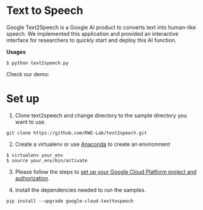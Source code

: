 # Text to Speech

Google Text2Speech is a Google AI product to converts text into human-like speech. We implemented this application and provided an interactive interface for researchers to quickly start and deploy this AI function.

**Usages**
```
$ python text2speech.py
```
Check our demo:

# Set up

1. Clone text2speech and change directory to the sample directory you want to use.
```
git clone https://github.com/RWE-Lab/text2speech.git
```

2. Create a virtualenv or use [Anaconda](https://www.anaconda.com) to create an environment 
```
$ virtualenv your_env
$ source your_env/bin/activate
```

3. Please follow the steps to [set up your Google Cloud Platform project and authorization](https://cloud.google.com/text-to-speech/).

4. Install the dependencies needed to run the samples.
```
pip install --upgrade google-cloud-texttospeech
```





